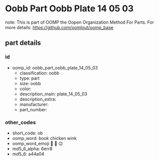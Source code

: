 # Oobb Part Oobb Plate 14 05 03  

note: This is part of OOMP the Oopen Organization Method For Parts. For more details: https://github.com/oomlout/oomp_base

##  part details





### id
* oomp_id: oobb_part_oobb_plate_14_05_03
  * classification: oobb
  * type: part
  * size: oobb
  * color: 
  * description_main: plate_14_05_03
  * description_extra: 
  * manufacturer: 
  * part_number: 

### other_codes
* short_code: ob
* oomp_word: book chicken wink
* oomp_word_emoji :book: :chicken: :wink:
* md5_6_alpha: 6err8
* md5_6: a44a04